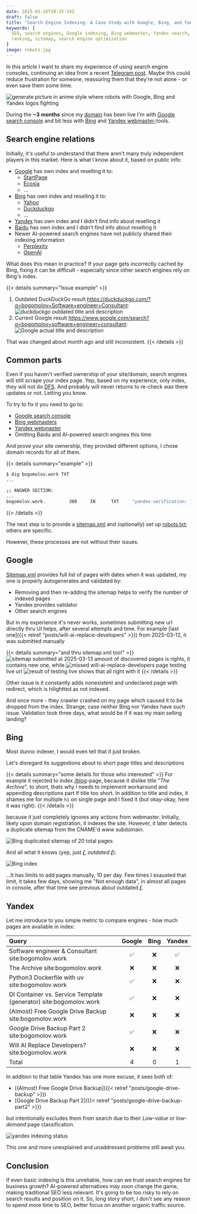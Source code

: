 ```yaml
---
date: 2025-03-16T10:25:54Z
draft: false
title: "Search Engine Indexing: A Case Study with Google, Bing, and Yandex"
keywords: [
  SEO, search engines, Google indexing, Bing webmaster, Yandex search, website
  ranking, sitemap, search engine optimization
]
image: robots.jpg
---
```


In this article I want to share my experience of using search engine consoles,
 continuing an idea from a recent [Telegram post](https://t.me/the_digital_lab/13).
 Maybe this could reduce frustration for someone, reassuring them that they're
 not alone - or even save them some time.

![generate picture in anime style where robots with Google, Bing and Yandex logos fighting](robots.jpg)

During the **~3 months** since my [domain](https://www.whois.com/whois/bogomolov.work)
 has been live I'm with
 [Google search console](https://search.google.com/search-console) and bit less
 with [Bing](https://www.bing.com/webmasters) and [Yandex
 webmaster-](https://webmaster.yandex.com)tools.


## Search engine relations

Initially, it's useful to understand that there aren't many truly independent
 players in this market. Here is what I know about it, based on public info:

- [Google](https://www.google.com/) has own index and reselling it to:
  - [StartPage](https://www.startpage.com/)
  - [Ecosia](https://www.ecosia.org/)
  - ...
- [Bing](https://www.bing.com/) has own index and reselling it to:
  - [Yahoo](https://www.yahoo.com/)
  - [Duckduckgo](https://duckduckgo.com/)
  - ...
- [Yandex](https://ya.ru/) has own index and I didn't find info about
  reselling it
- [Baidu](https://www.baidu.com/) has own index and I didn't find info about
  reselling it
- Newer AI-powered search engines have not publicly shared their indexing
  information
  - [Perplexity](https://www.perplexity.ai/)
  - [OpenAI](https://chatgpt.com/?hints=search)

What does this mean in practice? If your page gets incorrectly cached by Bing,
 fixing it can be difficult - especially since other search engines rely on
 Bing's index.

{{< details summary="Issue example" >}}
1. Outdated DuckDuckGo result
   https://duckduckgo.com/?q=bogomolov+Software+engineer+Consultant:
   ![duckduckgo outdated title and description](duckduckgo.png)
1. Current Google result
   https://www.google.com/search?q=bogomolov+software+engineer+consultant:
   ![Google actual title and description](google.png)

That was changed about month ago and still inconsistent.
{{< /details >}}


## Common parts

Even if you haven't verified ownership of your site/domain, search engines will
 still scrape your index page. Yep, based on my experience, only index,
 they will not do [DFS](https://en.wikipedia.org/wiki/Depth-first_search).
 And probably will never returns to re-check was there updates or not. Letting
 you know.

To try to fix it you need to go to:

- [Google search console](https://search.google.com/search-console)
- [Bing webmasters](https://www.bing.com/webmasters)
- [Yandex webmaster](https://webmaster.yandex.com)
- Omitting Baidu and AI-powered search engines this time

And prove your site ownership, they provided different options, I
 chose domain records for all of them.

{{< details summary="example" >}}
```bash
$ dig bogomolov.work TXT
...

;; ANSWER SECTION:
...
bogomolov.work.         300     IN      TXT     "yandex-verification: 7417053df139a332"
```
{{< /details >}}

The next step is to provide a [sitemap.xml](/sitemap.xml) and
 (optionally) set up [robots.txt](/robots.txt); others are specific.

However, these processes are not without their issues.


## Google

[Sitemap.xml](/sitemap.xml) provides full list of pages with dates when it was
 updated, my one is properly autogenerates and validated by:
- Removing and then re-adding the sitemap helps to verify the number of indexed pages
- Yandex provides validator
- Other search engines

But in my experience it's never works, sometimes submitting new url
 directly thru UI helps, after several attempts and time. For example
 [last one]({{< relref "posts/will-ai-replace-developers" >}})
 from 2025-03-12, it was submitted manually

{{< details summary="and thru sitemap.xml too!" >}}
![sitemap submitted at 2025-03-13](google-sitemap.png)
amount of discovered pages is rights, it contains new one, while
![missed will-ai-replace-developers page](google-missed.png)
testing live url
![result of testing live](google-tested.png)
shows that all right with it
{{< /details >}}

Other issue is it constantly adds nonexistent and undeclared page
 with redirect, which is hilightted as not indexed.

And once more - they crawler crashed on my page which caused it to be dropped
 from the index. Strange, case neither Bing nor Yandex have such issue.
 Validation took three days, what would be if it was my main selling landing?


## Bing

Most dunno indexer, I would even tell that it just broken.

Let's disregard its suggestions about to short page titles and descriptions

{{< details summary="some details for those who interested" >}}
For example it rejected to index
 [/blog](/blog)-page, because it dislike title "_The Archive_", to short,
 thats why I needs to implement workaround and appending descriptions part if
 title too short.
In addition to title and index, it shames me for multiple `h1` on single
page and I fixed it (but okay-okay, here it was right).
{{< /details >}}

because it just completely ignores any actions from webmaster.
Initially, likely upon domain registration, it indexes the site. However,
 it later detects a duplicate sitemap from the CNAME'd _www_ subdomain.

![Bing duplicated sitemap of 20 total pages](bing-sitemap.png)

And all what it knows (yep, just [**/**](/), _outdated_ [**/**](/)):

![Bing index](bing-index.png)

...It has limits to add pages manually, 10 per day. Few times I
 exausted that limit, it takes few days, showing me "Not enough data",
 in almost all pages in console, after that time see previous about outdated
 [**/**](/).


## Yandex

Let me introduce to you simple metric to compare engines - how much pages are
 available in index:

|Query                                                             |  Google  |  Bing  |  Yandex |
|:-----------------------------------------------------------------|:--------:|:------:|:-------:|
|Software engineer & Consultant site:bogomolov.work                | ✅       | ❌     | ✅      |
|The Archive site:bogomolov.work                                   | ❌       | ❌     | ❌      |
|Python3 Dockerfile with uv site:bogomolov.work                    | ✅       | ❌     | ❌      |
|DI Container vs. Service Template (generator) site:bogomolov.work | ✅       | ❌     | ❌      |
|(Almost) Free Google Drive Backup site:bogomolov.work             | ❌       | ❌     | ❌      |
|Google Drive Backup Part 2 site:bogomolov.work                    | ✅       | ❌     | ❌      |
|Will AI Replace Developers? site:bogomolov.work                   | ❌       | ❌     | ❌      |
|Total                                                             | 4        | 0      | 1       |

In addition to that table Yandex has one more excuse, it sees both of:
- [(Almost) Free Google Drive Backup]({{< relref "posts/google-drive-backup" >}})
- [Google Drive Backup Part 2]({{< relref "posts/google-drive-backup-part2" >}})

but intentionally excludes them from search due to their _Low-value or
 low-demand_ page classification.

![yandex indexing status](yandex.png)

This one and more unexplained and unaddressed problems still await you.


## Conclusion

If even basic indexing is this unreliable, how can we trust search engines for
 business growth? AI-powered alternatives may soon change the game, making
 traditional SEO less relevant. It's going to be too risky to rely on search
 results and position on it. So, long story short, I don't see any reason to
 spend more time to SEO, better focus on another organic traffic source.
